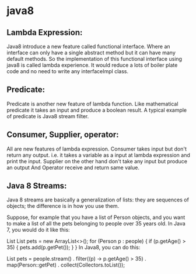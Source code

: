 # java8

## Lambda Expression:
Java8 introduce a new feature called functional interface. Where an interface can only have a single abstract method but it can have many default methods. So the implementation of this functional interface using java8 is called lambda experience. It would reduce a lots of boiler plate code and no need to write any interfaceImpl class.

## Predicate:
Predicate is another new feature of lambda function. Like mathematical predicate it takes an input and produce a boolean result. A typical example of predicate is Java8 stream filter.

## Consumer, Supplier, operator:
All are new features of lambda expression. Consumer takes input but don't return any output. i.e. it takes a variable as a input at lambda expression and print the input. Supplier on the other hand don't take any input but produce an output And Operator receive and return same value.

## Java 8 Streams: 
Java 8 streams are basically a generalization of lists: they are sequences of objects; the difference is in how you use them.

Suppose, for example that you have a list of Person objects, and you want to make a list of all the pets belonging to people over 35 years old. In Java 7, you would do it like this:

List List<Pet> pets = new ArrayList<>(); 
for (Person p : people)  {
    if (p.getAge() > 35) {
		pets.add(p.getPet());
    } 
}
In Java8, you can do this:

List<Pet> pets = people.stream()
    . filter((p) -> p.getAge() > 35)
    . map(Person::getPet)
    . collect(Collectors.toList());   
    
    